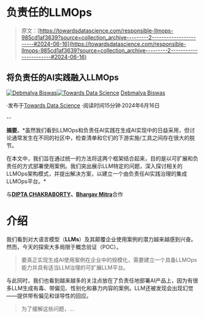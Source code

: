 # 负责任的LLMOps

> 原文：[https://towardsdatascience.com/responsible-llmops-985cd1af3639?source=collection_archive---------2-----------------------#2024-06-16](https://towardsdatascience.com/responsible-llmops-985cd1af3639?source=collection_archive---------2-----------------------#2024-06-16)

## 将负责任的AI实践融入LLMOps

[](https://debmalyabiswas.medium.com/?source=post_page---byline--985cd1af3639--------------------------------)[![Debmalya Biswas](../Images/4b985e2a5b362a4b962d3ad29665dfea.png)](https://debmalyabiswas.medium.com/?source=post_page---byline--985cd1af3639--------------------------------)[](https://towardsdatascience.com/?source=post_page---byline--985cd1af3639--------------------------------)[![Towards Data Science](../Images/a6ff2676ffcc0c7aad8aaf1d79379785.png)](https://towardsdatascience.com/?source=post_page---byline--985cd1af3639--------------------------------) [Debmalya Biswas](https://debmalyabiswas.medium.com/?source=post_page---byline--985cd1af3639--------------------------------)

·发布于[Towards Data Science](https://towardsdatascience.com/?source=post_page---byline--985cd1af3639--------------------------------) ·阅读时间15分钟·2024年6月16日

--

**摘要**。*虽然我们看到LLMOps和负责任AI实践在生成AI实现中的日益采用，但讨论通常发生在不同的社区中，检查清单和它们的下游实施/工具之间存在很大的脱节。

在本文中，我们旨在通过统一的方法将这两个框架结合起来，目的是以可扩展和负责任的方式部署使用案例。我们突出展示LLM特定的问题，深入探讨相关的LLMOps架构模式，并提出解决方案，以建立一个由负责任AI实践治理的集成LLMOps平台。*

与[**DIPTA CHAKRABORTY**](https://medium.com/u/c6c882e46208?source=post_page---user_mention--985cd1af3639--------------------------------)**、**[**Bhargav Mitra**](https://www.linkedin.com/in/bhargav-mitra/)合作

# 介绍

我们看到对大语言模型（**LLMs**）及其颠覆企业使用案例的潜力越来越感到兴奋。然而，今天的探索大多局限于概念验证（POC）。

> 要真正实现生成AI使用案例在企业中的规模化，需要建立一个具备LLMOps能力并具有适当LLM治理的可扩展LLM平台。

与此同时，我们也看到越来越多的关注点放在了负责任地部署AI产品上，因为有很多LLM生成有毒、带偏见、性别化和暴力内容的案例。LLM还被发现会出现幻觉——提供带有偏见和误导性的回应。

> 为了缓解这些问题，…
